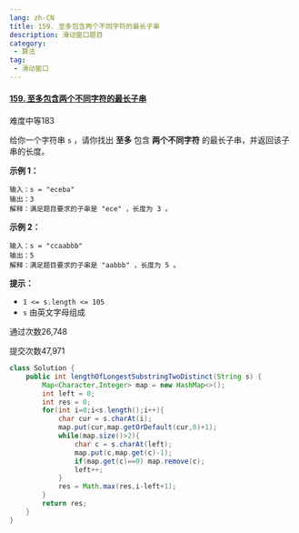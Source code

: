 ```yaml
---
lang: zh-CN
title: 159. 至多包含两个不同字符的最长子串
description: 滑动窗口题目
category: 
 - 算法
tag:
 - 滑动窗口
---
```


#### [159. 至多包含两个不同字符的最长子串](https://leetcode.cn/problems/longest-substring-with-at-most-two-distinct-characters/)

难度中等183

给你一个字符串 `s` ，请你找出 **至多** 包含 **两个不同字符** 的最长子串，并返回该子串的长度。

 

**示例 1：**

```
输入：s = "eceba"
输出：3
解释：满足题目要求的子串是 "ece" ，长度为 3 。
```

**示例 2：**

```
输入：s = "ccaabbb"
输出：5
解释：满足题目要求的子串是 "aabbb" ，长度为 5 。
```

 

**提示：**

- `1 <= s.length <= 105`
- `s` 由英文字母组成

通过次数26,748

提交次数47,971

```java
class Solution {
    public int lengthOfLongestSubstringTwoDistinct(String s) {
        Map<Character,Integer> map = new HashMap<>();
        int left = 0;
        int res = 0;
        for(int i=0;i<s.length();i++){
            char cur = s.charAt(i);
            map.put(cur,map.getOrDefault(cur,0)+1);
            while(map.size()>2){
                char c = s.charAt(left);
                map.put(c,map.get(c)-1);
                if(map.get(c)==0) map.remove(c);
                left++;
            }
            res = Math.max(res,i-left+1);
        }
        return res;
    }
}
```

